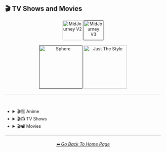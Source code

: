 <h2>🎬 TV Shows and Movies</h2>

<div align="center">

[<img src="https://github.com/willwulfken/MidJourney-Styles-and-Keywords-Reference/blob/main/Images/Repo_Parts/Buttons/version_button/button_version_MJV2_inactive.png?raw=true" alt="MidJourney V2" height="64" />](https://github.com/willwulfken/MidJourney-Styles-and-Keywords-Reference/blob/main/Pages/MJ_V2/Style_Pages/TV_and_Movies.md)
[<img src="https://github.com/willwulfken/MidJourney-Styles-and-Keywords-Reference/blob/main/Images/Repo_Parts/Buttons/version_button/button_version_MJV3_active.png?raw=true" alt="MidJourney V3" height="64" />]()

[<img src="https://github.com/willwulfken/MidJourney-Styles-and-Keywords-Reference/blob/main/Images/Repo_Parts/Buttons/image_type_button/button_sphere_active.png?raw=true" alt="Sphere" width="140.5" />]()
[<img src="https://github.com/willwulfken/MidJourney-Styles-and-Keywords-Reference/blob/main/Images/Repo_Parts/Buttons/image_type_button/button_just_the_style_inactive.png?raw=true" alt="Just The Style" width="140.5" />](https://github.com/willwulfken/MidJourney-Styles-and-Keywords-Reference/blob/main/Pages/MJ_V3/Style_Pages/Just_The_Style/TV_and_Movies.md)

</div>

<hr>
<br>


- <details><summary>🎬🈯 Anime</summary><p><div align="center">

	| <br>Akira<p><div align="center"><i><h6>Added By <a href="https://github.com/jeisey">Jeisey</a></h6></i></p> | <br>Attack on Titan<p><div align="center"><i><h6>Added By <a href="https://github.com/jeisey">Jeisey</a></h6></i></p> | <br>Bakuman<p><div align="center"><i><h6>Added By <a href="https://github.com/jeisey">Jeisey</a></h6></i></p> |
	| :-: | :-: | :-: |
	| <img src="https://github.com/willwulfken/MidJourney-Styles-and-Keywords-Reference/blob/main/Images/MJ_V3/MidJourney_Styles_(sphere)/TV_and_Movies/Painting_of_Anime/sphere_Painting_of_Akira.png?raw=true" width="256" /> | <img src="https://github.com/willwulfken/MidJourney-Styles-and-Keywords-Reference/blob/main/Images/MJ_V3/MidJourney_Styles_(sphere)/TV_and_Movies/Painting_of_Anime/sphere_Painting_of_Attack_on_Titan.png?raw=true" width="256" /> | <img src="https://github.com/willwulfken/MidJourney-Styles-and-Keywords-Reference/blob/main/Images/MJ_V3/MidJourney_Styles_(sphere)/TV_and_Movies/Painting_of_Anime/sphere_Painting_of_Bakuman.png?raw=true" width="256" /> |
	
	<br>

	| <br>Code Geass<p><div align="center"><i><h6>Added By <a href="https://github.com/jeisey">Jeisey</a></h6></i></p> | <br>Cowboy Bebop<p><div align="center"><i><h6>Added By <a href="https://github.com/jeisey">Jeisey</a></h6></i></p> | <br>Death Note<p><div align="center"><i><h6>Added By <a href="https://github.com/jeisey">Jeisey</a></h6></i></p> |
	| :-: | :-: | :-: |
	| <img src="https://github.com/willwulfken/MidJourney-Styles-and-Keywords-Reference/blob/main/Images/MJ_V3/MidJourney_Styles_(sphere)/TV_and_Movies/Painting_of_Anime/sphere_Painting_of_Code_Geass.png?raw=true" width="256" /> | <img src="https://github.com/willwulfken/MidJourney-Styles-and-Keywords-Reference/blob/main/Images/MJ_V3/MidJourney_Styles_(sphere)/TV_and_Movies/Painting_of_Anime/sphere_Painting_of_Cowboy_Bebop.png?raw=true" width="256" /> | <img src="https://github.com/willwulfken/MidJourney-Styles-and-Keywords-Reference/blob/main/Images/MJ_V3/MidJourney_Styles_(sphere)/TV_and_Movies/Painting_of_Anime/sphere_Painting_of_Death_Note.png?raw=true" width="256" /> |
	
	<br>

	| <br>Detective Conan<p><div align="center"><i><h6>Added By <a href="https://github.com/jeisey">Jeisey</a></h6></i></p> | <br>Dr Stone<p><div align="center"><i><h6>Added By <a href="https://github.com/jeisey">Jeisey</a></h6></i></p> | <br>Dragon Ball Z<p><div align="center"><i><h6>Added By <a href="https://github.com/jeisey">Jeisey</a></h6></i></p> |
	| :-: | :-: | :-: |
	| <img src="https://github.com/willwulfken/MidJourney-Styles-and-Keywords-Reference/blob/main/Images/MJ_V3/MidJourney_Styles_(sphere)/TV_and_Movies/Painting_of_Anime/sphere_Painting_of_Detective_Conan.png?raw=true" width="256" /> | <img src="https://github.com/willwulfken/MidJourney-Styles-and-Keywords-Reference/blob/main/Images/MJ_V3/MidJourney_Styles_(sphere)/TV_and_Movies/Painting_of_Anime/sphere_Painting_of_Dr_Stone.png?raw=true" width="256" /> | <img src="https://github.com/willwulfken/MidJourney-Styles-and-Keywords-Reference/blob/main/Images/MJ_V3/MidJourney_Styles_(sphere)/TV_and_Movies/Painting_of_Anime/sphere_Painting_of_Dragon_Ball_Z.png?raw=true" width="256" /> |
	
	<br>

	| <br>Fullmetal Alchemist<p><div align="center"><i><h6>Added By <a href="https://github.com/jeisey">Jeisey</a></h6></i></p> | <br>Gintama<p><div align="center"><i><h6>Added By <a href="https://github.com/jeisey">Jeisey</a></h6></i></p> | <br>Great Teacher Onizuka<p><div align="center"><i><h6>Added By <a href="https://github.com/jeisey">Jeisey</a></h6></i></p> |
	| :-: | :-: | :-: |
	| <img src="https://github.com/willwulfken/MidJourney-Styles-and-Keywords-Reference/blob/main/Images/MJ_V3/MidJourney_Styles_(sphere)/TV_and_Movies/Painting_of_Anime/sphere_Painting_of_Fullmetal_Alchemist.png?raw=true" width="256" /> | <img src="https://github.com/willwulfken/MidJourney-Styles-and-Keywords-Reference/blob/main/Images/MJ_V3/MidJourney_Styles_(sphere)/TV_and_Movies/Painting_of_Anime/sphere_Painting_of_Gintama.png?raw=true" width="256" /> | <img src="https://github.com/willwulfken/MidJourney-Styles-and-Keywords-Reference/blob/main/Images/MJ_V3/MidJourney_Styles_(sphere)/TV_and_Movies/Painting_of_Anime/sphere_Painting_of_Great_Teacher_Onizuka.png?raw=true" width="256" /> |
	
	<br>

	| <br>Gurren Lagann<p><div align="center"><i><h6>Added By <a href="https://github.com/jeisey">Jeisey</a></h6></i></p> | <br>Haikyu<p><div align="center"><i><h6>Added By <a href="https://github.com/jeisey">Jeisey</a></h6></i></p> | <br>Hajime no Ippo<p><div align="center"><i><h6>Added By <a href="https://github.com/jeisey">Jeisey</a></h6></i></p> |
	| :-: | :-: | :-: |
	| <img src="https://github.com/willwulfken/MidJourney-Styles-and-Keywords-Reference/blob/main/Images/MJ_V3/MidJourney_Styles_(sphere)/TV_and_Movies/Painting_of_Anime/sphere_Painting_of_Gurren_Lagann.png?raw=true" width="256" /> | <img src="https://github.com/willwulfken/MidJourney-Styles-and-Keywords-Reference/blob/main/Images/MJ_V3/MidJourney_Styles_(sphere)/TV_and_Movies/Painting_of_Anime/sphere_Painting_of_Haikyu.png?raw=true" width="256" /> | <img src="https://github.com/willwulfken/MidJourney-Styles-and-Keywords-Reference/blob/main/Images/MJ_V3/MidJourney_Styles_(sphere)/TV_and_Movies/Painting_of_Anime/sphere_Painting_of_Hajime_no_Ippo.png?raw=true" width="256" /> |
	
	<br>

	| <br>Hunter x Hunter<p><div align="center"><i><h6>Added By <a href="https://github.com/jeisey">Jeisey</a></h6></i></p> | <br>Inuyasha<p><div align="center"><i><h6>Added By <a href="https://github.com/jeisey">Jeisey</a></h6></i></p> | <br>Jojos Bizzare Adventures<p><div align="center"><i><h6>Added By <a href="https://github.com/jeisey">Jeisey</a></h6></i></p> |
	| :-: | :-: | :-: |
	| <img src="https://github.com/willwulfken/MidJourney-Styles-and-Keywords-Reference/blob/main/Images/MJ_V3/MidJourney_Styles_(sphere)/TV_and_Movies/Painting_of_Anime/sphere_Painting_of_Hunter_x_Hunter.png?raw=true" width="256" /> | <img src="https://github.com/willwulfken/MidJourney-Styles-and-Keywords-Reference/blob/main/Images/MJ_V3/MidJourney_Styles_(sphere)/TV_and_Movies/Painting_of_Anime/sphere_Painting_of_Inuyasha.png?raw=true" width="256" /> | <img src="https://github.com/willwulfken/MidJourney-Styles-and-Keywords-Reference/blob/main/Images/MJ_V3/MidJourney_Styles_(sphere)/TV_and_Movies/Painting_of_Anime/sphere_Painting_of_Jojos_Bizzare_Adventures.png?raw=true" width="256" /> |
	
	<br>

	| <br>Jujutsu Kaisen<p><div align="center"><i><h6>Added By <a href="https://github.com/jeisey">Jeisey</a></h6></i></p> | <br>Kimetsu no Yaiba (Demon Slayer)<p><div align="center"><i><h6>Added By <a href="https://github.com/jeisey">Jeisey</a></h6></i></p> | <br>Koe no Katachi<p><div align="center"><i><h6>Added By <a href="https://github.com/jeisey">Jeisey</a></h6></i></p> |
	| :-: | :-: | :-: |
	| <img src="https://github.com/willwulfken/MidJourney-Styles-and-Keywords-Reference/blob/main/Images/MJ_V3/MidJourney_Styles_(sphere)/TV_and_Movies/Painting_of_Anime/sphere_Painting_of_Jujutsu_Kaisen.png?raw=true" width="256" /> | <img src="https://github.com/willwulfken/MidJourney-Styles-and-Keywords-Reference/blob/main/Images/MJ_V3/MidJourney_Styles_(sphere)/TV_and_Movies/Painting_of_Anime/sphere_Painting_of_Kimetsu_no_Yaiba_demon_slayer.png?raw=true" width="256" /> | <img src="https://github.com/willwulfken/MidJourney-Styles-and-Keywords-Reference/blob/main/Images/MJ_V3/MidJourney_Styles_(sphere)/TV_and_Movies/Painting_of_Anime/sphere_Painting_of_Koe_no_Katachi.png?raw=true" width="256" /> |
	
	<br>

	| <br>Mob_Psycho_100<p><div align="center"><i><h6>Added By <a href="https://github.com/jeisey">Jeisey</a></h6></i></p> | <br>My Hero Academia<p><div align="center"><i><h6>Added By <a href="https://github.com/jeisey">Jeisey</a></h6></i></p> | <br>Naruto<p><div align="center"><i><h6>Added By <a href="https://github.com/jeisey">Jeisey</a></h6></i></p> |
	| :-: | :-: | :-: |
	| <img src="https://github.com/willwulfken/MidJourney-Styles-and-Keywords-Reference/blob/main/Images/MJ_V3/MidJourney_Styles_(sphere)/TV_and_Movies/Painting_of_Anime/sphere_Painting_of_Mob_Psycho_100.png?raw=true" width="256" /> | <img src="https://github.com/willwulfken/MidJourney-Styles-and-Keywords-Reference/blob/main/Images/MJ_V3/MidJourney_Styles_(sphere)/TV_and_Movies/Painting_of_Anime/sphere_Painting_of_My_Hero_Academia.png?raw=true" width="256" /> | <img src="https://github.com/willwulfken/MidJourney-Styles-and-Keywords-Reference/blob/main/Images/MJ_V3/MidJourney_Styles_(sphere)/TV_and_Movies/Painting_of_Anime/sphere_Painting_of_Naruto.png?raw=true" width="256" /> |
	
	<br>

	| <br>One Piece<p><div align="center"><i><h6>Added By <a href="https://github.com/jeisey">Jeisey</a></h6></i></p> | <br>Pokemon<p><div align="center"><i><h6>Added By <a href="https://github.com/jeisey">Jeisey</a></h6></i></p> | <br>Ruroni Kenshin<p><div align="center"><i><h6>Added By <a href="https://github.com/jeisey">Jeisey</a></h6></i></p> |
	| :-: | :-: | :-: |
	| <img src="https://github.com/willwulfken/MidJourney-Styles-and-Keywords-Reference/blob/main/Images/MJ_V3/MidJourney_Styles_(sphere)/TV_and_Movies/Painting_of_Anime/sphere_Painting_of_One_Piece.png?raw=true" width="256" /> | <img src="https://github.com/willwulfken/MidJourney-Styles-and-Keywords-Reference/blob/main/Images/MJ_V3/MidJourney_Styles_(sphere)/TV_and_Movies/Painting_of_Anime/sphere_Painting_of_Pokemon.png?raw=true" width="256" /> | <img src="https://github.com/willwulfken/MidJourney-Styles-and-Keywords-Reference/blob/main/Images/MJ_V3/MidJourney_Styles_(sphere)/TV_and_Movies/Painting_of_Anime/sphere_Painting_of_Ruroni_Kenshin.png?raw=true" width="256" /> |
	
	<br>

	| <br>Spirited Away<p><div align="center"><i><h6>Added By <a href="https://github.com/jeisey">Jeisey</a></h6></i></p> | <br>Steins Gate<p><div align="center"><i><h6>Added By <a href="https://github.com/jeisey">Jeisey</a></h6></i></p> | <br>Sword Art Online<p><div align="center"><i><h6>Added By <a href="https://github.com/jeisey">Jeisey</a></h6></i></p> |
	| :-: | :-: | :-: |
	| <img src="https://github.com/willwulfken/MidJourney-Styles-and-Keywords-Reference/blob/main/Images/MJ_V3/MidJourney_Styles_(sphere)/TV_and_Movies/Painting_of_Anime/sphere_Painting_of_Spirited_Away.png?raw=true" width="256" /> | <img src="https://github.com/willwulfken/MidJourney-Styles-and-Keywords-Reference/blob/main/Images/MJ_V3/MidJourney_Styles_(sphere)/TV_and_Movies/Painting_of_Anime/sphere_Painting_of_Steins_Gate.png?raw=true" width="256" /> | <img src="https://github.com/willwulfken/MidJourney-Styles-and-Keywords-Reference/blob/main/Images/MJ_V3/MidJourney_Styles_(sphere)/TV_and_Movies/Painting_of_Anime/sphere_Painting_of_Sword_Art_Online.png?raw=true" width="256" /> |
	
	<br>

	| <br>Vinland Saga<p><div align="center"><i><h6>Added By <a href="https://github.com/jeisey">Jeisey</a></h6></i></p> |
	| :-: |
	| <img src="https://github.com/willwulfken/MidJourney-Styles-and-Keywords-Reference/blob/main/Images/MJ_V3/MidJourney_Styles_(sphere)/TV_and_Movies/Painting_of_Anime/sphere_Painting_of_Vinland_Saga.png?raw=true" width="256" /> |

	</div></p></details>



- <details><summary>🎬📺 TV Shows</summary><p><div align="center">

	| Teletubbies |
	| :-: |
	| <img src="https://github.com/willwulfken/MidJourney-Styles-and-Keywords-Reference/blob/main/Images/MJ_V3/MidJourney_Styles_(sphere)/Wave_9/sphere_Teletubbies.png?raw=true" width="256" /> |

	<br>

	| Rick and Morty | Simpsons | Family Guy |
	| :-: | :-: | :-: |
	| <img src="https://github.com/willwulfken/MidJourney-Styles-and-Keywords-Reference/blob/main/Images/MJ_V3/MidJourney_Styles_(sphere)/Wave_11/sphere_Rick_and_Morty.png?raw=true" width="256" /> | <img src="https://github.com/willwulfken/MidJourney-Styles-and-Keywords-Reference/blob/main/Images/MJ_V3/MidJourney_Styles_(sphere)/Wave_9/sphere_Simpsons.png?raw=true" width="256" /> | <img src="https://github.com/willwulfken/MidJourney-Styles-and-Keywords-Reference/blob/main/Images/MJ_V3/MidJourney_Styles_(sphere)/Wave_9/sphere_Family_Guy.png?raw=true" width="256" /> |

	<br>
	
	| Adventure Time |
	| :-: |
	| <img src="https://github.com/willwulfken/MidJourney-Styles-and-Keywords-Reference/blob/main/Images/MJ_V3/MidJourney_Styles_(sphere)/Wave_10/sphere_Adventure_Time.png?raw=true" width="256" /> |

	</div></p></details>



- <details><summary>🎬📽 Movies</summary><p><div align="center">

	| Tron | In The Style of Tron |
	| :-: | :-: |
	| <img src="https://github.com/willwulfken/MidJourney-Styles-and-Keywords-Reference/blob/main/Images/MJ_V3/MidJourney_Styles_(sphere)/Wave_9/sphere_Tron.png?raw=true" width="256" /> | <img src="https://github.com/willwulfken/MidJourney-Styles-and-Keywords-Reference/blob/main/Images/MJ_V3/MidJourney_Styles_(sphere)/Wave_9/sphere_In_The_Style_of_Tron.png?raw=true" width="256" /> |

	<br>
	
	| Saw |
	| :-: |
	| <img src="https://github.com/willwulfken/MidJourney-Styles-and-Keywords-Reference/blob/main/Images/MJ_V3/MidJourney_Styles_(sphere)/Wave_10/sphere_Saw.png?raw=true" width="256" /> |

	</div></p></details>

	
<hr><!--------------->
<div align="center">
<h6><a href="https://github.com/willwulfken/MidJourney-Styles-and-Keywords-Reference/blob/main/README.md">⬅ Go Back To Home Page</a></h6>
</div>